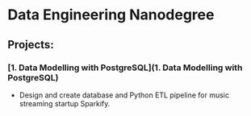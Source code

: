 # Data Engineering Nanodegree
 
## Projects:

### **[1. Data Modelling with PostgreSQL](1. Data Modelling with PostgreSQL)**
- Design and create database and Python ETL pipeline for music streaming startup Sparkify.
